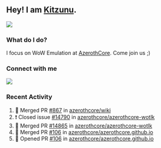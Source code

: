 ## Hey! I am [Kitzunu](https://Github.com/Kitzunu).

<!--<a href="https://github-readme-stats.kitzunu.vercel.app/api?username=Kitzunu&show_icons=true&theme=dark">
  <img align="center" src="https://github-readme-stats.kitzunu.vercel.app/api?username=Kitzunu&show_icons=true&theme=dark" />
</a>-->
<a href="https://github-readme-stats.kitzunu.vercel.app/api?username=Kitzunu&show_icons=true&theme=dark">
  <img align="center" src="https://github-readme-stats.vercel.app/api/top-langs/?username=Kitzunu&layout=compact&theme=dark" />
</a>

### What do I do?

I focus on WoW Emulation at [AzerothCore](https://Github.com/AzerothCore). Come join us ;)

### Connect with me
[![](https://img.shields.io/badge/AzerothCore%20Discord-Connect%20with%20me!-green)](https://discord.com/invite/gkt4y2x)

### Recent Activity

<!--START_SECTION:activity-->
1. 🎉 Merged PR [#867](https://github.com/azerothcore/wiki/pull/867) in [azerothcore/wiki](https://github.com/azerothcore/wiki)
2. ❗️ Closed issue [#14790](https://github.com/azerothcore/azerothcore-wotlk/issues/14790) in [azerothcore/azerothcore-wotlk](https://github.com/azerothcore/azerothcore-wotlk)
3. 🎉 Merged PR [#14865](https://github.com/azerothcore/azerothcore-wotlk/pull/14865) in [azerothcore/azerothcore-wotlk](https://github.com/azerothcore/azerothcore-wotlk)
4. 🎉 Merged PR [#106](https://github.com/azerothcore/azerothcore.github.io/pull/106) in [azerothcore/azerothcore.github.io](https://github.com/azerothcore/azerothcore.github.io)
5. 💪 Opened PR [#106](https://github.com/azerothcore/azerothcore.github.io/pull/106) in [azerothcore/azerothcore.github.io](https://github.com/azerothcore/azerothcore.github.io)
<!--END_SECTION:activity-->
